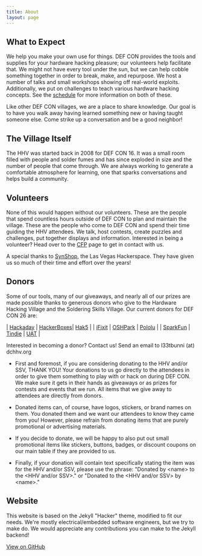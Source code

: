 ```yaml
---
title: About
layout: page
---
```


## What to Expect
We help you make your own use for things.  DEF CON provides the tools and supplies for your hardware hacking pleasure; our volunteers help facilitate that.  We might not have every tool under the sun, but we can help cobble something together in order to break, make, and repurpose.  We host a number of talks and small workshops showing off real-world exploits.  Additionally, we put on challenges to teach various hardware hacking concepts.  See the [schedule](schedule.html) for more information on both of these.  

Like other DEF CON villages, we are a place to share knowledge.  Our goal is to have you walk away having learned something new or having taught someone else.  Come strike up a conversation and be a good neighbor!

## The Village Itself
The HHV was started back in 2008 for DEF CON 16.  It was a small room filled with people and solder fumes and has since exploded in size and the number of people that come through.  We are always working to generate a comfortable atmosphere for learning, one that sparks conversations and helps build a community.  

## Volunteers
None of this would happen without our volunteers.  These are the people that spend countless hours outside of DEF CON to plan and maintain the village. These are the people who come to DEF CON and spend their time guiding the HHV attendees.  We talk, host contests, create puzzles and challenges, put together displays and information.  Interested in being a volunteer?  Head over to the [CFP](/CFP.html) page to get in contact with us.

A special thanks to [SynShop](https://synshop.org/), the Las Vegas Hackerspace.  They have given us so much of their time and effort over the years!

## Donors
Some of our tools, many of our giveaways, and nearly all of our prizes are made possible thanks to generous donors who give to the Hardware Hacking Village and the Soldering Skills Village.  Our current donors for DEF CON 26 are:

| [Hackaday](https://hackaday.com/) | [HackerBoxes](https://hackerboxes.com/)| [Hak5](https://www.hak5.org/) |
| [iFixit](https://www.ifixit.com/) | [OSHPark](https://oshpark.com/) | [Pololu](https://www.pololu.com/) |
| [SparkFun](https://www.sparkfun.com/) | [Tindie](https://www.tindie.com/) | [UAT](https://www.uat.edu/) |

Interested in becoming a donor? Contact us! Send an email to l33tbunni (at) dchhv.org

- First and foremost, if you are considering donating to the HHV and/or SSV, THANK YOU! Your donations to us go directly to the attendees in order to give them something to play with or hack on during DEF CON. We make sure it gets in their hands as giveaways or as prizes for contests and events that we run. All items that we give away to attendees are directly from donors.

- Donated items can, of course, have logos, stickers, or brand names on them. You donated them and we want our attendees to know they came from you! However, please refrain from donating items that are purely promotional or advertising materials.

- If you decide to donate, we will be happy to also put out small promotional items like stickers, buttons, badges, or discount coupons on our main table if they are provided to us.

- Finally, if your donation will contain text specifically stating the item was for the HHV and/or SSV, please use the phrase:
"Donated by \<name\> to the \<HHV and/or SSV\>." or "Donated to the \<HHV and/or SSV\> by \<name\>."

## Website
This website is based on the Jekyll "Hacker" theme, modified to fit our needs.  We're mostly electrical/embedded software engineers, but we try to make do.  We would appreciate any contributions you can make to the Jekyll backend!

<a href="{{ site.github.repository_url }}" class="btn btn-github"><span class="icon"></span>View on GitHub</a>
